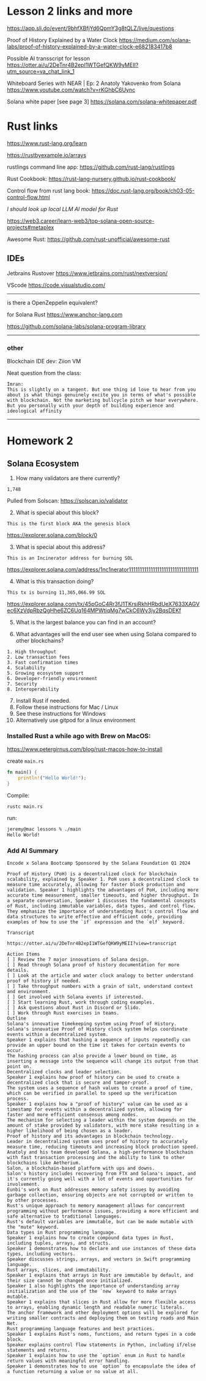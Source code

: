 
# Lesson 2 links and more


https://app.sli.do/event/9bhfXBfjYd6QpmY3g8tQLZ/live/questions


Proof of History Explained by a Water Clock
https://medium.com/solana-labs/proof-of-history-explained-by-a-water-clock-e682183417b8

Possible AI transscript for lesson
https://otter.ai/u/2DeTnr4B2epI1WTGefQKW9yMEII?utm_source=va_chat_link_1

Whiteboard Series with NEAR | Ep: 2 Anatoly Yakovenko from Solana
https://www.youtube.com/watch?v=rKGhbC6Uync

Solana white paper  [see page 3]
https://solana.com/solana-whitepaper.pdf


# Rust links

https://www.rust-lang.org/learn


https://rustbyexample.io/arrays


rustlings command line app:
https://github.com/rust-lang/rustlings

Rust Cookbook:
https://rust-lang-nursery.github.io/rust-cookbook/

Control flow from rust lang book:
https://doc.rust-lang.org/book/ch03-05-control-flow.html


_I should look up local LLM AI model for Rust_


https://web3.career/learn-web3/top-solana-open-source-projects#metaplex

Awesome Rust:
https://github.com/rust-unofficial/awesome-rust


## IDEs

Jetbrains Rustover
https://www.jetbrains.com/rust/nextversion/

VScode
https://code.visualstudio.com/

---


is there a OpenZeppelin equivalent?

for Solana Rust
https://www.anchor-lang.com

https://github.com/solana-labs/solana-program-library


---

### other


Blockchain IDE dev: Ziion VM


Neat question from the class:

```
İmran:
This is slightly on a tangent. But one thing id love to hear from you about is what things genuinely excite you in terms of what's possible with blockchain. Not the marketing bullcycle pitch we hear everywhere. But you personally with your depth of building experience and ideological affinity
```

---


# Homework 2

## Solana Ecosystem

1. How many validators are there currently?

```1,748```

Pulled from Solscan: https://solscan.io/validator


2. What is special about this block?

```This is the first block AKA the genesis block```

https://explorer.solana.com/block/0


3. What is special about this address?

```This is an Incinerator address for burning SOL```

https://explorer.solana.com/address/1nc1nerator11111111111111111111111111111111


4. What is this transaction doing?

```This tx is burning 11,365,066.99 SOL```

https://explorer.solana.com/tx/45pGoC4Rr3fJ1TKrsiRkhHRbdUeX7633XAGVec6XzVdpRbzQgHhe6ZC6Uq164MPWtiqMg7wCkC6Wy3jy2BqsDEKf


5. What is the largest balance you can find in an account?



6. What advantages will the end user see when using Solana compared to other blockchains?

```
1. High throughput
2. Low transaction fees
3. Fast confirmation times
4. Scalability
5. Growing ecosystem support
6. Developer-friendly environment
7. Security
8. Interoperability
```

7. Install Rust if needed.
  1. Follow these instructions for Mac / Linux
  2. See these instructions for Windows
  3. Alternatively use gitpod for a linux environment



### Installed Rust a while ago with Brew on MacOS:

https://www.petergirnus.com/blog/rust-macos-how-to-install


create `main.rs`

```rust
fn main() {
    println!("Hello World!");
}
```

Compile:

`rustc main.rs`


run:

```zsh
jeremy@mac lessons % ./main
Hello World!
```



### Add AI Summary



```
Encode x Solana Bootcamp Sponsored by the Solana Foundation Q1 2024

Proof of History (PoH) is a decentralized clock for blockchain scalability, explained by Speaker 1. PoH uses a decentralized clock to measure time accurately, allowing for faster block production and validation. Speaker 1 highlights the advantages of PoH, including more accurate time measurement, smaller timeouts, and higher throughput. In a separate conversation, Speaker 1 discusses the fundamental concepts of Rust, including immutable variables, data types, and control flow. They emphasize the importance of understanding Rust's control flow and data structures to write effective and efficient code, providing examples of how to use the `if` expression and the `elf` keyword.

Transcript

https://otter.ai/u/2DeTnr4B2epI1WTGefQKW9yMEII?view=transcript

Action Items
[ ] Review the 7 major innovations of Solana design.
[ ] Read through Solana proof of history documentation for more details.
[ ] Look at the article and water clock analogy to better understand proof of history if needed.
[ ] Take throughput numbers with a grain of salt, understand context and environment.
[ ] Get involved with Solana events if interested.
[ ] Start learning Rust, work through coding examples.
[ ] Ask questions about Rust in Discord or Slido.
[ ] Work through Rust exercises in teams.
Outline
Solana's innovative timekeeping system using Proof of History.
Solana's innovative Proof of History clock system helps coordinate events within a decentralized system.
Speaker 1 explains that hashing a sequence of inputs repeatedly can provide an upper bound on the time it takes for certain events to occur.
The hashing process can also provide a lower bound on time, as inserting a message into the sequence will change its output from that point on.
Decentralized clocks and leader selection.
Speaker 1 explains how proof of history can be used to create a decentralized clock that is secure and tamper-proof.
The system uses a sequence of hash values to create a proof of time, which can be verified in parallel to speed up the verification process.
Speaker 1 explains how a "proof of history" value can be used as a timestamp for events within a decentralized system, allowing for faster and more efficient consensus among nodes.
The mechanism for selecting a leader within the system depends on the amount of stake provided by validators, with more stake resulting in a higher likelihood of being chosen as a leader.
Proof of history and its advantages in blockchain technology.
Leader in decentralized system uses proof of history to accurately measure time, reducing timeouts and increasing block production speed.
Anatoly and his team developed Solana, a high-performance blockchain with fast transaction processing and the ability to link to other blockchains like Aetherium.
Salon, a blockchain-based platform with ups and downs.
Salon's history includes recovering from FTX and Solana's impact, and it's currently going well with a lot of events and opportunities for involvement.
Eunbi's work on Rust addresses memory safety issues by avoiding garbage collection, ensuring objects are not corrupted or written to by other processes.
Rust's unique approach to memory management allows for concurrent programming without performance issues, providing a more efficient and safe alternative to traditional languages.
Rust's default variables are immutable, but can be made mutable with the "mute" keyword.
Data types in Rust programming language.
Speaker 1 explains how to create compound data types in Rust, including tuples, arrays, and structs.
Speaker 1 demonstrates how to declare and use instances of these data types, including vectors.
Speaker discusses strings, arrays, and vectors in Swift programming language.
Rust arrays, slices, and immutability.
Speaker 1 explains that arrays in Rust are immutable by default, and their size cannot be changed once initialized.
Speaker 1 also highlights the importance of understanding array initialization and the use of the `new` keyword to make arrays mutable.
Speaker 1 explains that slices in Rust allow for more flexible access to arrays, enabling dynamic length and readable numeric literals.
The anchor framework and other deployment options will be explored for writing smaller contracts and deploying them on testing roads and Main Net.
Rust programming language features and best practices.
Speaker 1 explains Rust's noms, functions, and return types in a code block.
Speaker explains control flow statements in Python, including if/else statements and returns.
Speaker 1 explains how to use the `option` enum in Rust to handle return values with meaningful error handling.
Speaker 1 demonstrates how to use `option` to encapsulate the idea of a function returning a value or no value at all.
```

